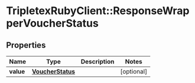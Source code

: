 # TripletexRubyClient::ResponseWrapperVoucherStatus

## Properties
Name | Type | Description | Notes
------------ | ------------- | ------------- | -------------
**value** | [**VoucherStatus**](VoucherStatus.md) |  | [optional] 



